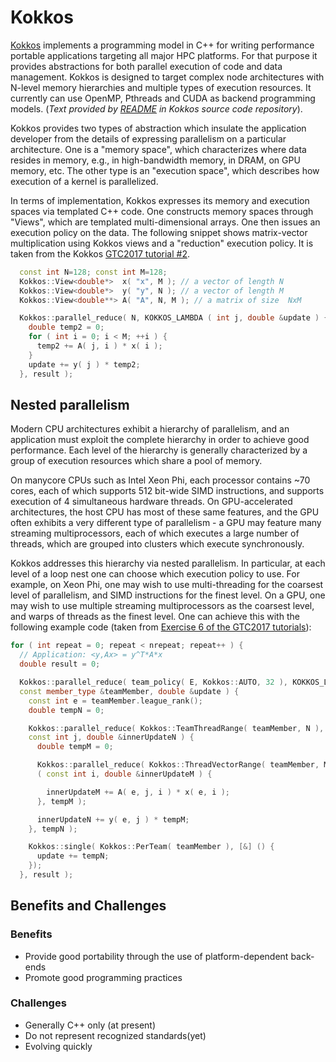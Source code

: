 # Kokkos

[Kokkos](https://github.com/kokkos/kokkos) implements a programming model in
C++ for writing performance portable applications targeting all major HPC
platforms. For that purpose it provides abstractions for both parallel
execution of code and data management. Kokkos is designed to target complex
node architectures with N-level memory hierarchies and multiple types of
execution resources. It currently can use OpenMP, Pthreads and CUDA as backend
programming models. (_Text provided by [README](https://github.com/kokkos/kokkos/blob/master/README) in Kokkos source code repository_).

Kokkos provides two types of abstraction which insulate the application
developer from the details of expressing parallelism on a particular
architecture. One is a "memory space", which characterizes where data resides
in memory, e.g., in high-bandwidth memory, in DRAM, on GPU memory, etc. The
other type is an "execution space", which describes how execution of a kernel
is parallelized.

In terms of implementation, Kokkos expresses its memory and execution spaces
via templated C++ code. One constructs memory spaces through "Views", which are
templated multi-dimensional arrays. One then issues an execution policy on the
data. The following snippet shows matrix-vector multiplication using Kokkos
views and a "reduction" execution policy. It is taken from the Kokkos [GTC2017
tutorial
\#2](https://github.com/kokkos/kokkos-tutorials/tree/master/GTC2017/Exercises/02).

```C++
  const int N=128; const int M=128;
  Kokkos::View<double*>  x( "x", M ); // a vector of length N
  Kokkos::View<double*>  y( "y", N ); // a vector of length M
  Kokkos::View<double**> A( "A", N, M ); // a matrix of size  NxM

  Kokkos::parallel_reduce( N, KOKKOS_LAMBDA ( int j, double &update ) {
    double temp2 = 0;
    for ( int i = 0; i < M; ++i ) {
      temp2 += A( j, i ) * x( i );
    }
    update += y( j ) * temp2;
  }, result );
```

## Nested parallelism

Modern CPU architectures exhibit a hierarchy of parallelism, and an application
must exploit the complete hierarchy in order to achieve good performance. Each
level of the hierarchy is generally characterized by a group of execution
resources which share a pool of memory.

On manycore CPUs such as Intel Xeon Phi, each processor contains ~70 cores,
each of which supports 512 bit-wide SIMD instructions, and supports execution
of 4 simultaneous hardware threads. On GPU-accelerated architectures, the host
CPU has most of these same features, and the GPU often exhibits a very
different type of parallelism - a GPU may feature many streaming
multiprocessors, each of which executes a large number of threads, which are
grouped into clusters which execute synchronously.

Kokkos addresses this hierarchy via nested parallelism. In particular, at each
level of a loop nest one can choose which execution policy to use. For example,
on Xeon Phi, one may wish to use multi-threading for the coarsest level of
parallelism, and SIMD instructions for the finest level. On a GPU, one may wish
to use multiple streaming multiprocessors as the coarsest level, and warps of
threads as the finest level. One can achieve this with the following example
code (taken from [Exercise 6 of the GTC2017
tutorials](https://github.com/kokkos/kokkos-tutorials/tree/master/GTC2017/Exercises/06)):

```C++
for ( int repeat = 0; repeat < nrepeat; repeat++ ) {
  // Application: <y,Ax> = y^T*A*x
  double result = 0;

  Kokkos::parallel_reduce( team_policy( E, Kokkos::AUTO, 32 ), KOKKOS_LAMBDA (
  const member_type &teamMember, double &update ) {
    const int e = teamMember.league_rank();
    double tempN = 0;

    Kokkos::parallel_reduce( Kokkos::TeamThreadRange( teamMember, N ), [&] (
    const int j, double &innerUpdateN ) {
      double tempM = 0;

      Kokkos::parallel_reduce( Kokkos::ThreadVectorRange( teamMember, M ), [&]
      ( const int i, double &innerUpdateM ) {

        innerUpdateM += A( e, j, i ) * x( e, i );
      }, tempM );

      innerUpdateN += y( e, j ) * tempM;
    }, tempN );

    Kokkos::single( Kokkos::PerTeam( teamMember ), [&] () {
      update += tempN;
    });
  }, result );
```

## Benefits and Challenges

### Benefits

* Provide good portability through the use of platform-dependent back-ends
* Promote good programming practices

### Challenges

* Generally C++ only (at present)
* Do not represent recognized standards(yet)
* Evolving quickly
